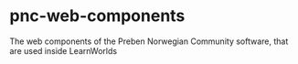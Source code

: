 # pnc-web-components
The web components of the Preben Norwegian Community software, that are used inside LearnWorlds
